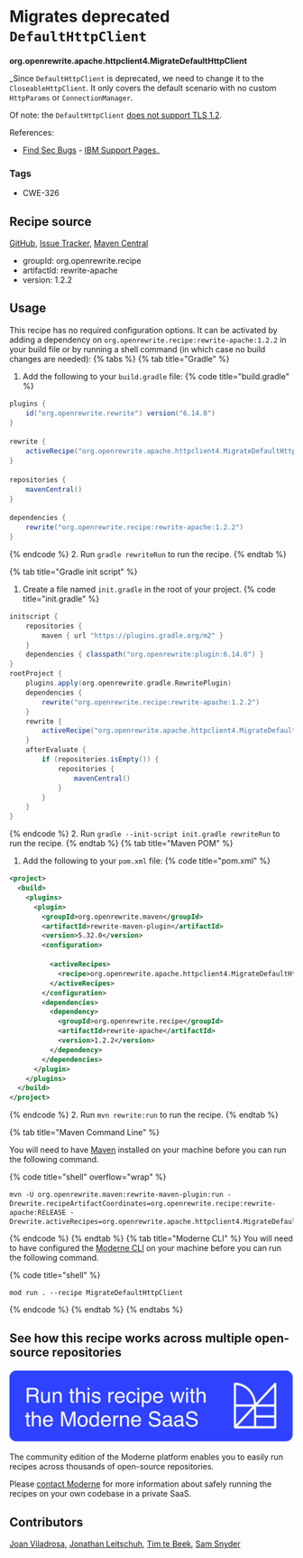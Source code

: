 # Migrates deprecated `DefaultHttpClient`

**org.openrewrite.apache.httpclient4.MigrateDefaultHttpClient**

_Since `DefaultHttpClient` is deprecated, we need to change it to the `CloseableHttpClient`. It only covers the default scenario with no custom `HttpParams` or `ConnectionManager`.

Of note: the `DefaultHttpClient` [does not support TLS 1.2](https://find-sec-bugs.github.io/bugs.htm#DEFAULT_HTTP_CLIENT).

References:
 - [Find Sec Bugs](https://find-sec-bugs.github.io/bugs.htm#DEFAULT_HTTP_CLIENT) - [IBM Support Pages](https://www.ibm.com/support/pages/im-using-apache-httpclient-make-outbound-call-my-web-application-running-websphere-application-server-traditional-and-im-getting-ssl-handshake-error-how-can-i-debug)_

### Tags

* CWE-326

## Recipe source

[GitHub](https://github.com/openrewrite/rewrite-apache/blob/main/src/main/java/org/openrewrite/apache/httpclient4/MigrateDefaultHttpClient.java), [Issue Tracker](https://github.com/openrewrite/rewrite-apache/issues), [Maven Central](https://central.sonatype.com/artifact/org.openrewrite.recipe/rewrite-apache/1.2.2/jar)

* groupId: org.openrewrite.recipe
* artifactId: rewrite-apache
* version: 1.2.2


## Usage

This recipe has no required configuration options. It can be activated by adding a dependency on `org.openrewrite.recipe:rewrite-apache:1.2.2` in your build file or by running a shell command (in which case no build changes are needed): 
{% tabs %}
{% tab title="Gradle" %}
1. Add the following to your `build.gradle` file:
{% code title="build.gradle" %}
```groovy
plugins {
    id("org.openrewrite.rewrite") version("6.14.0")
}

rewrite {
    activeRecipe("org.openrewrite.apache.httpclient4.MigrateDefaultHttpClient")
}

repositories {
    mavenCentral()
}

dependencies {
    rewrite("org.openrewrite.recipe:rewrite-apache:1.2.2")
}
```
{% endcode %}
2. Run `gradle rewriteRun` to run the recipe.
{% endtab %}

{% tab title="Gradle init script" %}
1. Create a file named `init.gradle` in the root of your project.
{% code title="init.gradle" %}
```groovy
initscript {
    repositories {
        maven { url "https://plugins.gradle.org/m2" }
    }
    dependencies { classpath("org.openrewrite:plugin:6.14.0") }
}
rootProject {
    plugins.apply(org.openrewrite.gradle.RewritePlugin)
    dependencies {
        rewrite("org.openrewrite.recipe:rewrite-apache:1.2.2")
    }
    rewrite {
        activeRecipe("org.openrewrite.apache.httpclient4.MigrateDefaultHttpClient")
    }
    afterEvaluate {
        if (repositories.isEmpty()) {
            repositories {
                mavenCentral()
            }
        }
    }
}
```
{% endcode %}
2. Run `gradle --init-script init.gradle rewriteRun` to run the recipe.
{% endtab %}
{% tab title="Maven POM" %}
1. Add the following to your `pom.xml` file:
{% code title="pom.xml" %}
```xml
<project>
  <build>
    <plugins>
      <plugin>
        <groupId>org.openrewrite.maven</groupId>
        <artifactId>rewrite-maven-plugin</artifactId>
        <version>5.32.0</version>
        <configuration>
          
          <activeRecipes>
            <recipe>org.openrewrite.apache.httpclient4.MigrateDefaultHttpClient</recipe>
          </activeRecipes>
        </configuration>
        <dependencies>
          <dependency>
            <groupId>org.openrewrite.recipe</groupId>
            <artifactId>rewrite-apache</artifactId>
            <version>1.2.2</version>
          </dependency>
        </dependencies>
      </plugin>
    </plugins>
  </build>
</project>
```
{% endcode %}
2. Run `mvn rewrite:run` to run the recipe.
{% endtab %}

{% tab title="Maven Command Line" %}

You will need to have [Maven](https://maven.apache.org/download.cgi) installed on your machine before you can run the following command.

{% code title="shell" overflow="wrap" %}
```shell
mvn -U org.openrewrite.maven:rewrite-maven-plugin:run -Drewrite.recipeArtifactCoordinates=org.openrewrite.recipe:rewrite-apache:RELEASE -Drewrite.activeRecipes=org.openrewrite.apache.httpclient4.MigrateDefaultHttpClient 
```
{% endcode %}
{% endtab %}
{% tab title="Moderne CLI" %}
You will need to have configured the [Moderne CLI](https://docs.moderne.io/moderne-cli/cli-intro) on your machine before you can run the following command.

{% code title="shell" %}
```shell
mod run . --recipe MigrateDefaultHttpClient
```
{% endcode %}
{% endtab %}
{% endtabs %}

## See how this recipe works across multiple open-source repositories

[![Moderne Link Image](/.gitbook/assets/ModerneRecipeButton.png)](https://app.moderne.io/recipes/org.openrewrite.apache.httpclient4.MigrateDefaultHttpClient)

The community edition of the Moderne platform enables you to easily run recipes across thousands of open-source repositories.

Please [contact Moderne](https://moderne.io/product) for more information about safely running the recipes on your own codebase in a private SaaS.

## Contributors
[Joan Viladrosa](mailto:joan@moderne.io), [Jonathan Leitschuh](mailto:jonathan.leitschuh@gmail.com), [Tim te Beek](mailto:timtebeek@gmail.com), [Sam Snyder](mailto:sam@moderne.io)
